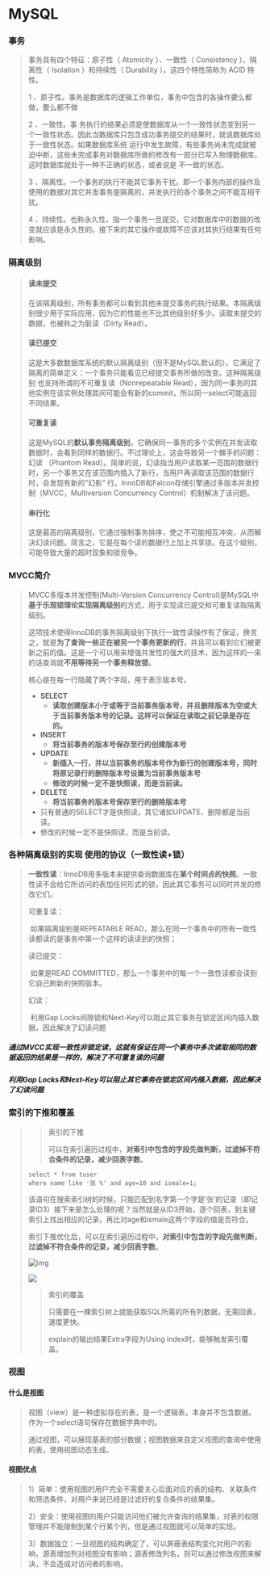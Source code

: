 # MySQL

### 事务

> 事务具有四个特征：原子性（ Atomicity ）、一致性（ Consistency ）、隔离性（ Isolation ）和持续性（ Durability ）。这四个特性简称为 ACID 特性。
>
> 1 、原子性。事务是数据库的逻辑工作单位，事务中包含的各操作要么都做，要么都不做
>
> 2 、一致性。事 务执行的结果必须是使数据库从一个一致性状态变到另一个一致性状态。因此当数据库只包含成功事务提交的结果时，就说数据库处于一致性状态。如果数据库系统 运行中发生故障，有些事务尚未完成就被迫中断，这些未完成事务对数据库所做的修改有一部分已写入物理数据库，这时数据库就处于一种不正确的状态，或者说是 不一致的状态。
>
> 3 、隔离性。一个事务的执行不能其它事务干扰。即一个事务内部的操作及使用的数据对其它并发事务是隔离的，并发执行的各个事务之间不能互相干扰。
>
> 4 、持续性。也称永久性，指一个事务一旦提交，它对数据库中的数据的改变就应该是永久性的。接下来的其它操作或故障不应该对其执行结果有任何影响。

### 隔离级别

> #### 读未提交
>
> 在该隔离级别，所有事务都可以看到其他未提交事务的执行结果。本隔离级别很少用于实际应用，因为它的性能也不比其他级别好多少。读取未提交的数据，也被称之为脏读（Dirty Read）。
>
> #### 读已提交
>
> 这是大多数数据库系统的默认隔离级别（但不是MySQL默认的）。它满足了隔离的简单定义：一个事务只能看见已经提交事务所做的改变。这种隔离级别 也支持所谓的不可重复读（Nonrepeatable Read），因为同一事务的其他实例在该实例处理其间可能会有新的commit，所以同一select可能返回不同结果。
>
> #### 可重复读
>
> 这是MySQL的**默认事务隔离级别**，它确保同一事务的多个实例在并发读取数据时，会看到同样的数据行。不过理论上，这会导致另一个棘手的问题：幻读 （Phantom Read）。简单的说，幻读指当用户读取某一范围的数据行时，另一个事务又在该范围内插入了新行，当用户再读取该范围的数据行时，会发现有新的“幻影” 行。InnoDB和Falcon存储引擎通过多版本并发控制（MVCC，Multiversion Concurrency Control）机制解决了该问题。
>
> #### 串行化
>
> 这是最高的隔离级别，它通过强制事务排序，使之不可能相互冲突，从而解决幻读问题。简言之，它是在每个读的数据行上加上共享锁。在这个级别，可能导致大量的超时现象和锁竞争。

### MVCC简介

> MVCC多版本并发控制(Multi-Version Concurrency Control)是MySQL中**基于乐观锁理论实现隔离级别**的方式，用于实现读已提交和可重复读取隔离级别。
>
> 这项技术使得InnoDB的事务隔离级别下执行一致性读操作有了保证，换言之，就是**为了查询一些正在被另一个事务更新的行**，并且可以看到它们被更新之前的值。这是一个可以用来增强并发性的强大的技术，因为这样的一来的话查询就**不用等待另一个事务释放锁**。
>
> 核心是在每一行隐藏了两个字段，用于表示版本号。
>
> - **SELECT**
>   - **读取创建版本小于或等于当前事务版本号，并且删除版本为空或大于当前事务版本号的记录。这样可以保证在读取之前记录是存在的。**
> - **INSERT**
>   - **将当前事务的版本号保存至行的创建版本号**
> - **UPDATE**
>   - **新插入一行，并以当前事务的版本号作为新行的创建版本号，同时将原记录行的删除版本号设置为当前事务版本号**
>   - **修改的时候一定不是快照读，而是当前读。**
> - **DELETE**
>   - **将当前事务的版本号保存至行的删除版本号**
> - 只有普通的SELECT才是快照读，其它诸如UPDATE、删除都是当前读。
> - 修改的时候一定不是快照读，而是当前读。

### 各种隔离级别的实现 使用的协议（一致性读+锁）

> **一致性读**：InnoDB用多版本来提供查询数据库在**某个时间点的快照**。一致性读不会给它所访问的表加任何形式的锁，因此其它事务可以同时并发的修改它们。
>
> 可重复读：
>
> ​	如果隔离级别是REPEATABLE READ，那么在同一个事务中的所有一致性读都读的是事务中第一个这样的读读到的快照；
>
> 读已提交：
>
> ​	如果是READ COMMITTED，那么一个事务中的每一个一致性读都会读到它自己刷新的快照版本。
>
> 幻读：
>
> ​	利用Gap Locks间隙锁和Next-Key可以阻止其它事务在锁定区间内插入数据，因此解决了幻读问题

##### 通过MVCC实现一致性非锁定读，这就有保证在同一个事务中多次读取相同的数据返回的结果是一样的，解决了不可重复读的问题

##### 利用Gap Locks和Next-Key可以阻止其它事务在锁定区间内插入数据，因此解决了幻读问题



### 索引的下推和覆盖

> > 索引的下推
> >
> > ​	可以在索引遍历过程中，**对索引中包含的字段先做判断，过滤掉不符合条件的记录，减少回表字数**。
>
> ```mysql
> select * from tuser 
> where name like '张 %' and age=10 and ismale=1;
> ```
>
> 该语句在搜索索引树的时候，只能匹配到名字第一个字是‘张’的记录（即记录ID3）接下来是怎么处理的呢？当然就是从ID3开始，逐个回表，到主键索引上找出相应的记录，再比对age和ismale这两个字段的值是否符合。
>
> 索引下推优化后，可以在索引遍历过程中，**对索引中包含的字段先做判断，过滤掉不符合条件的记录，减少回表字数**。
>
> ![img](https://upload-images.jianshu.io/upload_images/6271376-e4e98a8af8fc9ca8.jpg?imageMogr2/auto-orient/strip|imageView2/2/w/1142/format/webp)
>
> ![](https://upload-images.jianshu.io/upload_images/6271376-53f9161adfddeb10.jpg?imageMogr2/auto-orient/strip|imageView2/2/w/1142/format/webp)
>
> > 索引的覆盖
> >
> > ​	只需要在一棵索引树上就能获取SQL所需的所有列数据，无需回表，速度更快。
> >
> > explain的输出结果Extra字段为Using index时，能够触发索引覆盖。

### 视图

#### 什么是视图

> 视图（view）是一种虚拟存在的表，是一个逻辑表，本身并不包含数据。作为一个select语句保存在数据字典中的。
>
> 通过视图，可以展现基表的部分数据；视图数据来自定义视图的查询中使用的表，使用视图动态生成。

#### 视图优点

> 1）简单：使用视图的用户完全不需要关心后面对应的表的结构、关联条件和筛选条件，对用户来说已经是过滤好的复合条件的结果集。
>
> 2）安全：使用视图的用户只能访问他们被允许查询的结果集，对表的权限管理并不能限制到某个行某个列，但是通过视图就可以简单的实现。
>
> 3）数据独立：一旦视图的结构确定了，可以屏蔽表结构变化对用户的影响，源表增加列对视图没有影响；源表修改列名，则可以通过修改视图来解决，不会造成对访问者的影响。